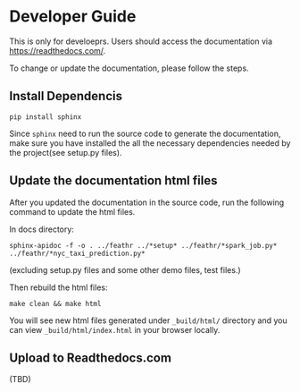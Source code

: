 # Developer Guide
This is only for develoeprs. Users should access the documentation via https://readthedocs.com/.

To change or update the documentation, please follow the steps.
## Install Dependencis
```pip install sphinx```


Since `sphinx` need to run the source code to generate the documentation, make sure you have installed the all the necessary dependencies needed by the project(see setup.py files).

## Update the documentation html files
After you updated the documentation in the source code, run the following command to update the html files.

In docs directory:

```sphinx-apidoc -f -o . ../feathr ../*setup* ../feathr/*spark_job.py* ../feathr/*nyc_taxi_prediction.py*```

(excluding setup.py files and some other demo files, test files.)

Then rebuild the html files:

```make clean && make html```

You will see new html files generated under `_build/html/` directory and you can view `_build/html/index.html` in your browser locally.

## Upload to Readthedocs.com
(TBD)
